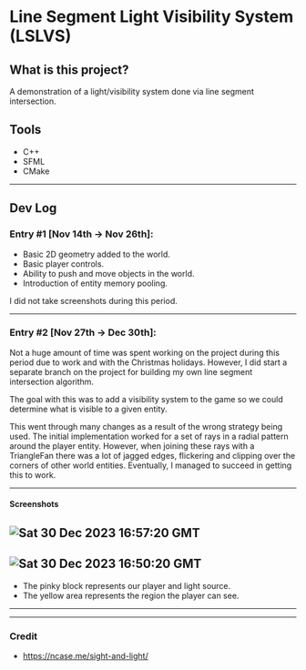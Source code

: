 # Line Segment Light Visibility System (LSLVS)

## What is this project?
A demonstration of a light/visibility system done via line segment intersection.

## Tools
- C++
- SFML
- CMake

---

## Dev Log

### Entry #1 [Nov 14th -> Nov 26th]:
- Basic 2D geometry added to the world.
- Basic player controls.
- Ability to push and move objects in the world.
- Introduction of entity memory pooling.

I did not take screenshots during this period.

---

### Entry #2 [Nov 27th -> Dec 30th]:
Not a huge amount of time was spent working on the project during this period due to work and with the Christmas holidays.
However, I did start a separate branch on the project for building my own line segment intersection algorithm.

The goal with this was to add a visibility system to the game so we could determine what is visible to a given entity.

This went through many changes as a result of the wrong strategy being used. The initial implementation worked for
a set of rays in a radial pattern around the player entity. However, when joining these rays with a TriangleFan there 
was a lot of jagged edges, flickering and clipping over the corners of other world entities. Eventually, I managed to
succeed in getting this to work.

---

#### Screenshots

![Sat 30 Dec 2023 16:57:20 GMT](https://github.com/Ticketedmoon/line-segment-light-visibility-system/assets/21260839/13a49eac-5329-405d-a8b1-42d4cab983c4)
---
![Sat 30 Dec 2023 16:50:20 GMT](https://github.com/Ticketedmoon/line-segment-light-visibility-system/assets/21260839/875e6331-0756-4a0f-80a4-6ddcfcf30e9e)
---


- The pinky block represents our player and light source. 
- The yellow area represents the region the player can see.

---

---

### Credit
- https://ncase.me/sight-and-light/
